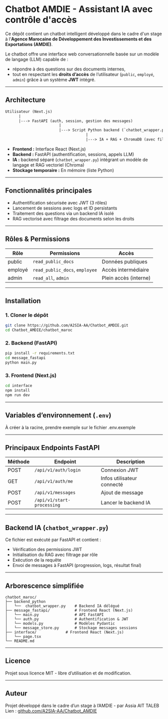# Chatbot AMDIE - Assistant IA avec contrôle d'accès

Ce dépôt contient un chatbot intelligent développé dans le cadre d'un stage à l’**Agence Marocaine de Développement des Investissements et des Exportations (AMDIE)**.

Le chatbot offre une interface web conversationnelle basée sur un modèle de langage (LLM) capable de :
- répondre à des questions sur des documents internes,
- tout en respectant les **droits d’accès** de l’utilisateur (`public`, `employé`, `admin`) grâce à un système **JWT** intégré.

---

## Architecture

```txt
Utilisateur (Next.js)
      |
      |---> FastAPI (auth, session, gestion des messages)
                        |
                        |---> Script Python backend (`chatbot_wrapper.py`)
                                    |
                                    |---> IA + RAG + ChromaDB (avec filtrage par droits JWT)
````

* **Frontend :** Interface React (Next.js)
* **Backend :** FastAPI (authentification, sessions, appels LLM)
* **IA :** backend séparé (`chatbot_wrapper.py`) intégrant un modèle de langage et RAG vectoriel (Chroma)
* **Stockage temporaire :** En mémoire (liste Python)

---

## Fonctionnalités principales

* Authentification sécurisée avec JWT (3 rôles)
* Lancement de sessions avec logs et ID persistants
* Traitement des questions via un backend IA isolé
* RAG vectorisé avec filtrage des documents selon les droits

---

## Rôles & Permissions

| Rôle    | Permissions                    | Accès                 |
| ------- | ------------------------------ | --------------------- |
| public  | `read_public_docs`             | Données publiques     |
| employé | `read_public_docs`, `employee` | Accès intermédiaire   |
| admin   | `read_all`, `admin`            | Plein accès (interne) |

---

##  Installation

### 1. Cloner le dépôt

```bash
git clone https://github.com/A2SIA-AA/Chatbot_AMDIE.git
cd Chatbot_AMDIE/chatbot_maroc
```

### 2. Backend (FastAPI)

```bash
pip install -r requirements.txt
cd message_fastapi
python main.py
```

### 3. Frontend (Next.js)

```bash
cd interface
npm install
npm run dev
```

---

## Variables d’environnement (`.env`)

À créer à la racine, prendre exemple sur le fichier .env.exemple

---

## Principaux Endpoints FastAPI

| Méthode | Endpoint                   | Description                |
| ------- | -------------------------- | -------------------------- |
| POST    | `/api/v1/auth/login`       | Connexion JWT              |
| GET     | `/api/v1/auth/me`          | Infos utilisateur connecté |
| POST    | `/api/v1/messages`         | Ajout de message           |
| POST    | `/api/v1/start-processing` | Lancer le backend IA       |

---

## Backend IA (`chatbot_wrapper.py`)

Ce fichier est exécuté par FastAPI et contient :

* Vérification des permissions JWT
* Initialisation du RAG avec filtrage par rôle
* Exécution de la requête
* Envoi de messages à FastAPI (progression, logs, résultat final)

---

## Arborescence simplifiée

```
chatbot_maroc/
├── backend_python
│   └──  chatbot_wrapper.py    # Backend IA délégué
├── message_fastapi/           # Frontend React (Next.js)
│   └── main.py                # API FastAPI
│   └── auth.py                # Authentification & JWT
│   └── models.py              # Modèles Pydantic
│   └── message_store.py       # Stockage messages sessions   
├── interface/             # Frontend React (Next.js)
│   └── page.tsx
└── README.md
```

---

## Licence

Projet sous licence MIT - libre d’utilisation et de modification.

---

## Auteur

Projet développé dans le cadre d’un stage à l’AMDIE - par Assia AIT TALEB
Lien : [github.com/A2SIA-AA/Chatbot\_AMDIE](https://github.com/A2SIA-AA/Chatbot_AMDIE)
